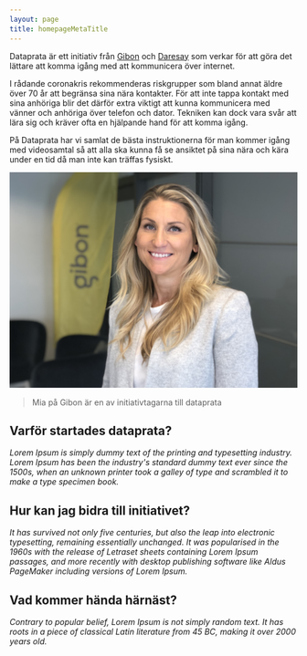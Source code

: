 ```yaml
---
layout: page
title: homepageMetaTitle
---
```


Dataprata är ett initiativ från [Gibon](https://www.gibon.se) och [Daresay](https://daresay.co)
som verkar för att göra det lättare att komma igång med att kommunicera över internet.

I rådande coronakris rekommenderas riskgrupper som bland annat äldre över 70 år att begränsa sina nära
kontakter. För att inte tappa kontakt med sina anhöriga blir det därför extra viktigt att kunna
kommunicera med vänner och anhöriga över telefon och dator. Tekniken kan dock vara svår att lära sig
och kräver ofta en hjälpande hand för att komma igång.

På Dataprata har vi samlat de bästa instruktionerna för man kommer igång med videosamtal så att alla
ska kunna få se ansiktet på sina nära och kära under en tid då man inte kan träffas fysiskt.

![Mia på Gibon](mia.jpg "Mia CEO på Gibon")

> Mia på Gibon är en av initiativtagarna till dataprata

## Varför startades dataprata?

_Lorem Ipsum is simply dummy text of the printing and typesetting industry. Lorem Ipsum has been the industry's standard dummy text ever since the 1500s, when an unknown printer took a galley of type and scrambled it to make a type specimen book._

## Hur kan jag bidra till initiativet?

_It has survived not only five centuries, but also the leap into electronic typesetting, remaining essentially unchanged. It was popularised in the 1960s with the release of Letraset sheets containing Lorem Ipsum passages, and more recently with desktop publishing software like Aldus PageMaker including versions of Lorem Ipsum._

## Vad kommer hända härnäst?

_Contrary to popular belief, Lorem Ipsum is not simply random text. It has roots in a piece of classical Latin literature from 45 BC, making it over 2000 years old._
